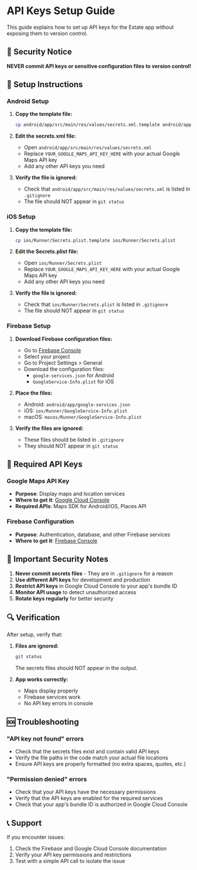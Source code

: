 # API Keys Setup Guide

This guide explains how to set up API keys for the Estate app without exposing them to version control.

## 🔐 Security Notice

**NEVER commit API keys or sensitive configuration files to version control!**

## 📱 Setup Instructions

### Android Setup

1. **Copy the template file:**
   ```bash
   cp android/app/src/main/res/values/secrets.xml.template android/app/src/main/res/values/secrets.xml
   ```

2. **Edit the secrets.xml file:**
   - Open `android/app/src/main/res/values/secrets.xml`
   - Replace `YOUR_GOOGLE_MAPS_API_KEY_HERE` with your actual Google Maps API key
   - Add any other API keys you need

3. **Verify the file is ignored:**
   - Check that `android/app/src/main/res/values/secrets.xml` is listed in `.gitignore`
   - The file should NOT appear in `git status`

### iOS Setup

1. **Copy the template file:**
   ```bash
   cp ios/Runner/Secrets.plist.template ios/Runner/Secrets.plist
   ```

2. **Edit the Secrets.plist file:**
   - Open `ios/Runner/Secrets.plist`
   - Replace `YOUR_GOOGLE_MAPS_API_KEY_HERE` with your actual Google Maps API key
   - Add any other API keys you need

3. **Verify the file is ignored:**
   - Check that `ios/Runner/Secrets.plist` is listed in `.gitignore`
   - The file should NOT appear in `git status`

### Firebase Setup

1. **Download Firebase configuration files:**
   - Go to [Firebase Console](https://console.firebase.google.com/)
   - Select your project
   - Go to Project Settings > General
   - Download the configuration files:
     - `google-services.json` for Android
     - `GoogleService-Info.plist` for iOS

2. **Place the files:**
   - Android: `android/app/google-services.json`
   - iOS: `ios/Runner/GoogleService-Info.plist`
   - macOS: `macos/Runner/GoogleService-Info.plist`

3. **Verify the files are ignored:**
   - These files should be listed in `.gitignore`
   - They should NOT appear in `git status`

## 🔑 Required API Keys

### Google Maps API Key
- **Purpose**: Display maps and location services
- **Where to get it**: [Google Cloud Console](https://console.cloud.google.com/)
- **Required APIs**: Maps SDK for Android/iOS, Places API

### Firebase Configuration
- **Purpose**: Authentication, database, and other Firebase services
- **Where to get it**: [Firebase Console](https://console.firebase.google.com/)

## 🚨 Important Security Notes

1. **Never commit secrets files** - They are in `.gitignore` for a reason
2. **Use different API keys** for development and production
3. **Restrict API keys** in Google Cloud Console to your app's bundle ID
4. **Monitor API usage** to detect unauthorized access
5. **Rotate keys regularly** for better security

## 🔍 Verification

After setup, verify that:

1. **Files are ignored:**
   ```bash
   git status
   ```
   The secrets files should NOT appear in the output.

2. **App works correctly:**
   - Maps display properly
   - Firebase services work
   - No API key errors in console

## 🆘 Troubleshooting

### "API key not found" errors
- Check that the secrets files exist and contain valid API keys
- Verify the file paths in the code match your actual file locations
- Ensure API keys are properly formatted (no extra spaces, quotes, etc.)

### "Permission denied" errors
- Check that your API keys have the necessary permissions
- Verify that the API keys are enabled for the required services
- Check that your app's bundle ID is authorized in Google Cloud Console

## 📞 Support

If you encounter issues:
1. Check the Firebase and Google Cloud Console documentation
2. Verify your API key permissions and restrictions
3. Test with a simple API call to isolate the issue
